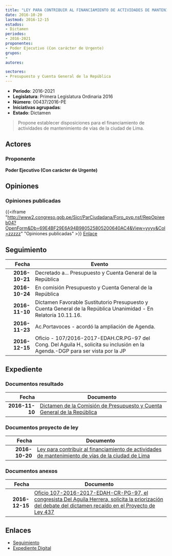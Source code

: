 ```yaml
---
title: "LEY PARA CONTRIBUIR AL FINANCIAMIENTO DE ACTIVIDADES DE MANTENIMIENTO DE VÍAS DE LA CIUDAD DE LIMA"
date: 2016-10-20
lastmod: 2016-12-15
estados:
- Dictamen
periodos:
- 2016-2021
proponentes:
- Poder Ejecutivo (Con carácter de Urgente)
grupos:
- 
autores:

sectores:
- Presupuesto y Cuenta General de la República
---
```

- **Periodo**: 2016-2021
- **Legislatura**: Primera Legislatura Ordinaria 2016
- **Número**: 00437/2016-PE
- **Iniciativas agrupadas**: 
- **Estado**: Dictamen

> Propone establecer disposiciones para el financiamiento de actividades de mantenimiento de vías de la ciudad de Lima.


## Actores

### Proponente

**Poder Ejecutivo (Con carácter de Urgente)**

## Opiniones

### Opiniones publicadas

{{<iframe "http://www2.congreso.gob.pe/Sicr/ParCiudadana/Foro_pvp.nsf/RepOpiweb04?OpenForm&Db=69E4BF29E6A94B980525805200640AC4&View=yyyy&Col=zzzzz" "Opiniones publicadas" >}}
[Enlace](http://www2.congreso.gob.pe/Sicr/ParCiudadana/Foro_pvp.nsf/RepOpiweb04?OpenForm&Db=69E4BF29E6A94B980525805200640AC4&View=yyyy&Col=zzzzz)


## Seguimiento

| Fecha | Evento |
|------:|--------|
| **2016-10-21** | Decretado a... Presupuesto y Cuenta General de la República |
| **2016-10-24** | En comisión Presupuesto y Cuenta General de la República |
| **2016-11-10** | Dictamen Favorable Sustitutorio Presupuesto y Cuenta General de la República Unanimidad - En Relatoría 10.11.16. |
| **2016-11-23** | Ac.Portavoces - acordó la ampliación de Agenda. |
| **2016-12-15** | Oficio - 107/2016-2017-EDAH.CR.PG-97 del Cong. Del Aguila H., solicita su inclusión en la Agenda.-DGP para ser vista por la JP |

## Expediente

### Documentos resultado

| Fecha | Documento |
|------:|-----------|
| **2016-11-10** | [Dictamen de la Comisión de Presupuesto y Cuenta General de la República](http://www.leyes.congreso.gob.pe/Documentos/2016_2021/Dictamenes/Proyectos_de_Ley/00437DC17MAY20161110.pdf) |

### Documentos proyecto de ley

| Fecha | Documento |
|------:|-----------|
| **2016-10-20** | [Ley para contribuir al financiamiento de actividades de mantenimiento de vías de la ciudad de Lima](http://www.leyes.congreso.gob.pe/Documentos/2016_2021/Proyectos_de_Ley_y_de_Resoluciones_Legislativas/PL0043720161020..pdf) |

### Documentos anexos

| Fecha | Documento |
|------:|-----------|
| **2016-12-15** | [Oficio 107-2016-2017-EDAH-CR-PG-97, el congresista Del Aguila Herrera, solicita la priorización del debate del dictamen recaído en el Proyecto de Ley 437](http://www.leyes.congreso.gob.pe/Documentos/2016_2021/Oficios/Congresistas/OFICIO-107-2016-2017-EDAH-CR-PG-97.pdf) |

## Enlaces

- [Seguimiento](http://www2.congreso.gob.pe/Sicr/TraDocEstProc/CLProLey2016.nsf/f7fff46988ca05b1052578e100829cc7/39c9cdaaf751474c052580520061d153?OpenDocument)
- [Expediente Digital](http://www2.congreso.gob.pe/Sicr/TraDocEstProc/Expvirt_2011.nsf/visbusqptramdoc1621/00437?opendocument)

